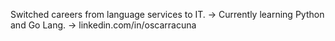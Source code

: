 Switched careers from language services to IT.
-> Currently learning Python and Go Lang.
-> linkedin.com/in/oscarracuna
